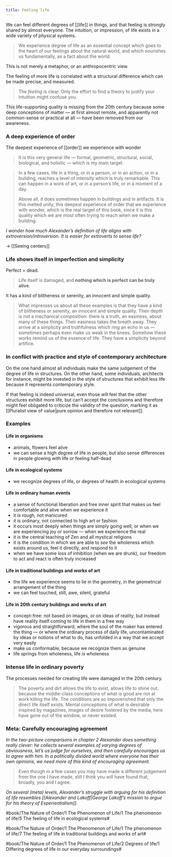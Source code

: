 ```yaml
---
title: Feeling life
---
```


We can feel different degrees of [[life]] in things, and that feeling is strongly shared by almost everyone. The intuition, or impression, of life exists in a wide variety of physical systems. 

> We experience degree of life as an essential concept which goes to the heart of our feelings about the natural world, and which nourishes us fundamentally, as a fact about the world.

This is not merely a metaphor, or an anthropocentric view.

The feeling of more life is correlated with a structural difference which can be made precise, and measured.

> The *feeling* is clear. Only the effort to find a theory to justify your intuition might confuse you.

This life-supporting quality is missing from the 20th century because some deep conceptions of matter — at first almost remote, and apparently not common-sense or practical at all — have been removed from our awareness.

### A deep experience of order
The deepest experience of [[order]] we experience with wonder

> It is this very general life — formal, geometric, structural, social, biological, and holistic — which is my main target.

> In a few cases, life in a thing, or in a person, or in an action, or in a building, reaches a level of intensity which is truly remarkable. This can happen in a work of art, or in a person’s life, or in a moment of a day.
> 
> Above all, it does sometimes happen in buildings and in artifacts. It is this melted unity, this deepest experience of order that we experience with wonder, which is the real target of this book, since it is this quality which we are most often trying to reach when we make a building.

*I wonder how much Alexander’s definition of life aligns with extroversion/introversion. It is easier for extroverts to sense life?*

-> [[Seeing centers]]

### Life shows itself in imperfection and simplicity
Perfect = dead.

> Life itself is damaged, and **nothing which is perfect can be truly alive**.

It has a kind of blitheness or serenity, an innocent and simple quality.

> What impresses us about all these examples is that they have a kind of blitheness or serenity, an innocent and simple quality. Their depth is not a mechanical composition: there is a truth, an easiness, about many of these things. Their easiness takes the breath away. They arrive at a simplicity and truthfulness which ring an echo in us — sometimes perhaps even make us weak in the knees. Somehow these works remind us of the essence of life. They have a simplicity beyond artifice.

### In conflict with practice and style of contemporary architecture
On the one hand almost all individuals make the same judgement of the degree of life in structures. On the other hand, some individuals, architects for instance, might be invested in the style of structures that exhibit less life because it represents contemporary style.

If that feeling is indeed universal, even those will feel that the other structures exhibit more life, but can’t accept the conclusions and therefore might feel obligated to criticize the validity of the question, marking it as [[Pluralist view of value|pure opinion and therefore not relevant]].

### Examples

#### Life in organisms
- animals, flowers feel alive
- we can sense a high degree of life in people, but also sense differences in people glowing with life or feeling half-dead

#### Life in ecological systems
- we recognize degrees of life, or degrees of health in ecological systems

#### Life in ordinary human events
- a sense of functional liberation and free inner spirit that makes us feel comfortable and alive when we experience it
- it is rough, not manicured
- it is ordinary, not connected to high art or fashion
- it occurs most deeply when things are simply going well, or when we are experiencing joy or sorrow — when we experience the real
- it is the central teaching of Zen and all mystical religions
- it is the condition in which we are able to *see* the wholeness which exists around us, feel it directly, and respond to it
- when we have some loss of inhibition (when we are drunk), our freedom to act and react is often truly increased

#### Life in traditional buildings and works of art
- the life we experience seems to lie in the geometry, in the geometrical arrangement of the thing
- we can feel touched, still, awe, silent, grateful

#### Life in 20th century buildings and works of art
- concept-free: not based on images, or on ideas of reality, but instead have reality itself coming to life in them in a free way
- vigorous and straightforward, where the soul of the maker has entered the thing — or where the ordinary process of daily life, uncontaminated by ideas or notions of what to do, has unfolded in a way that we accept very easily
- make us conformable, because we recognize them as genuine
- life springs from wholeness, life *is* wholeness

### Intense life in ordinary poverty
The processes needed for creating life were damaged in the 20th century.

> The poverty and dirt allows the life to exist, allows life to shine out, because the middle-class conceptions of what is good are not at work killing the life. The conditions are so impoverished that only the direct life itself exists. Mental conceptions of what is desirable inspired by magazines, images of desire fostered by the media, here have gone out of the window, or never existed.

### Meta: Carefully encouraging agreement
*In the two-picture comparisons in chapter 2 Alexander does something really clever: he collects several examples of varying degrees of obviousness, let’s us judge for ourselves, and then carefully encourages us to agree with him. In a politically divided world where everyone has their own opinions, we need more of this kind of encouraging agreement.*

> Even though in a few cases you may have made a different judgement from the one I have made, still I think you will have found that, broadly, you and I agree.

*On several (meta) levels, Alexander’s struggle with arguing for his definition of life resembles [[Alexander and Lakoff|George Lakoff’s mission to argue for his theory of Experientialism]].*


#book/The Nature of Order/1 The Phenomenon of Life/1 The phenomenon of life/5 The feeling of life in ecological systems#

#book/The Nature of Order/1 The Phenomenon of Life/1 The phenomenon of life/7 The feeling of life in traditional buildings and works of art#

#book/The Nature of Order/1 The Phenomenon of Life/2 Degrees of life/1 Differing degrees of life in our everyday surroundings#